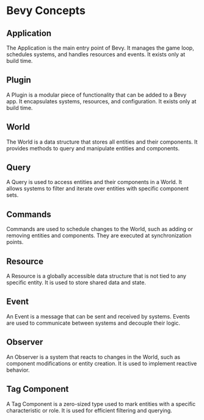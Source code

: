 # Bevy Concepts

## Application

The Application is the main entry point of Bevy. It manages the game loop, schedules systems, and handles resources and events. It exists only at build time.

## Plugin

A Plugin is a modular piece of functionality that can be added to a Bevy app. It encapsulates systems, resources, and configuration. It exists only at build time.

## World

The World is a data structure that stores all entities and their components. It provides methods to query and manipulate entities and components.

## Query

A Query is used to access entities and their components in a World. It allows systems to filter and iterate over entities with specific component sets.

## Commands

Commands are used to schedule changes to the World, such as adding or removing entities and components. They are executed at synchronization points.

## Resource

A Resource is a globally accessible data structure that is not tied to any specific entity. It is used to store shared data and state.

## Event

An Event is a message that can be sent and received by systems. Events are used to communicate between systems and decouple their logic.

## Observer

An Observer is a system that reacts to changes in the World, such as component modifications or entity creation. It is used to implement reactive behavior.

## Tag Component

A Tag Component is a zero-sized type used to mark entities with a specific characteristic or role. It is used for efficient filtering and querying.
